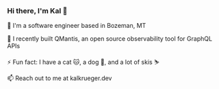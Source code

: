 ### Hi there, I'm Kal 👋

👤 I'm a software engineer based in Bozeman, MT

🔭 I recently built QMantis, an open source observability tool for GraphQL APIs

⚡ Fun fact: I have a cat 🐱, a dog 🐶, and a lot of skis ⛷

📫 Reach out to me at kalkrueger.dev
